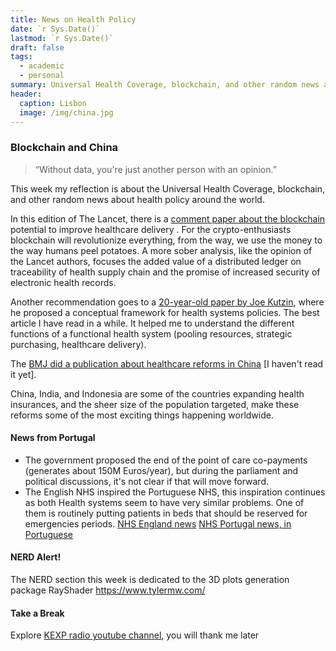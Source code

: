 ```yaml
---
title: News on Health Policy 
date: `r Sys.Date()`
lastmod: `r Sys.Date()`
draft: false
tags:
  - academic
  - personal
summary: Universal Health Coverage, blockchain, and other random news about health policy around the world
header:
  caption: Lisbon
  image: /img/china.jpg
---
```


### Blockchain and China  


> “Without data, you're just another person with an opinion.”


This week my reflection is about the Universal Health Coverage, blockchain, and other random news about health policy around the world. 

In this edition of The Lancet, there is a [comment paper about the blockchain](https://www.thelancet.com/journals/lancet/article/PIIS0140-6736(19)30948-1/fulltext) potential to improve healthcare delivery  . For the crypto-enthusiasts blockchain will revolutionize everything, from the way, we use the money to the way humans peel potatoes. A more sober analysis, like the opinion of the Lancet authors, focuses the added value of a distributed ledger on traceability of health supply chain and the promise of increased security of electronic health records. 

Another recommendation goes to a [20-year-old  paper by Joe Kutzin](http://documents.worldbank.org/curated/en/260141468779178780/Towards-universal-health-care-coverage-goal-oriented-framework-for-policy-analysis), where he proposed a conceptual framework for health systems policies. The best article I have read in a while. It helped me to understand the different functions of a functional health system (pooling resources, strategic purchasing, healthcare delivery). 


The [BMJ did a publication about healthcare reforms in China](https://www.bmj.com/sites/default/files/attachments/resources/2019/06/china_health_reform_full.pdf)  [I haven't read it yet]. 

China, India, and Indonesia are some of the countries expanding health insurances, and the sheer size of the population targeted, make these reforms some of the most exciting things happening worldwide.  




#### News from Portugal 

- The government proposed the end of the point of care co-payments (generates about 150M Euros/year), but during the parliament and political discussions, it's not clear if that will move forward. 
- The English NHS inspired the Portuguese NHS, this inspiration continues as both Health systems seem to have very similar problems. One of them is routinely putting patients in beds that should be reserved for emergencies periods. [NHS England news](https://www.bmj.com/content/365/bmj.l4364)
[NHS Portugal news, in Portuguese](https://www.dn.pt/pais/interior/doentes-foram-internados-em-refeitorios-e-em-casas-de-banho-no-hospital-vf-xira---ers-10951676.html)

 
#### NERD Alert! 
The NERD section this week is dedicated to the 3D plots generation package RayShader 
https://www.tylermw.com/


#### Take a Break
Explore [KEXP radio youtube channel](https://www.youtube.com/user/kexpradio), you will thank me later  

